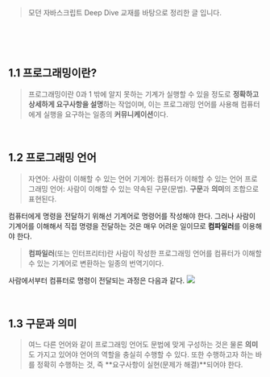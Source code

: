 > 모던 자바스크립트 Deep Dive 교재를 바탕으로 정리한 글 입니다.

<br>
<br>
<br>

## 1.1 프로그래밍이란?

> 프로그래밍이란 0과 1 밖에 알지 못하는 기계가 실행할 수 있을 정도로 **정확하고 상세하게 요구사항을 설명**하는 작업이며, 이는 프로그래밍 언어를 사용해 컴퓨터에게 실행을 요구하는 일종의 **커뮤니케이션**이다.

<br>

## 1.2 프로그래밍 언어

> 자연어: 사람이 이해할 수 있는 언어
> 기계어: 컴퓨터가 이해할 수 있는 언어
> 프로그래밍 언어: 사람이 이해할 수 있는 약속된 구문(문법). **구문**과 **의미**의 조합으로 표현된다.

컴퓨터에게 명령을 전달하기 위해선 기계어로 명령어를 작성해야 한다. 그러나 사람이 기계어를 이해해서 직접 명령을 전달하는 것은 매우 어려운 일이므로 **컴파일러**를 이용해야 한다.

> **컴파일러**(또는 인터프리터)란 사람이 작성한 프로그래밍 언어를 컴퓨터가 이해할 수 있는 기계어로 변환하는 일종의 번역기이다.

사람에서부터 컴퓨터로 명령이 전달되는 과정은 다음과 같다.
![](https://velog.velcdn.com/images/yengniws/post/f3b94f84-8495-45cb-86ea-3769390cbc3f/image.png)

<br>

## 1.3 구문과 의미

> 여느 다른 언어와 같이 프로그래밍 언어도 문법에 맞게 구성하는 것은 물론 **의미**도 가지고 있어야 언어의 역할을 충실히 수행할 수 있다. 또한 수행하고자 하는 바를 정확히 수행하는 것, 즉 **요구사항이 실현(문제가 해결)**되어야 한다.
